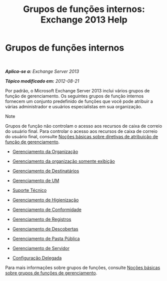 ﻿---
title: 'Grupos de funções internos: Exchange 2013 Help'
TOCTitle: Grupos de funções internos
ms:assetid: f786b88a-8263-4475-a3c5-104fbb322ec5
ms:mtpsurl: https://technet.microsoft.com/pt-br/library/Dd351266(v=EXCHG.150)
ms:contentKeyID: 50487018
ms.date: 05/22/2018
mtps_version: v=EXCHG.150
ms.translationtype: MT
---

# Grupos de funções internos

 

_**Aplica-se a:** Exchange Server 2013_

_**Tópico modificado em:** 2012-08-21_

Por padrão, o Microsoft Exchange Server 2013 inclui vários grupos de função de gerenciamento. Os seguintes grupos de função internos fornecem um conjunto predefinido de funções que você pode atribuir a várias administrador e usuários especialistas em sua organização.


> [!NOTE]
> Grupos de função não controlam o acesso aos recursos de caixa de correio do usuário final. Para controlar o acesso aos recursos de caixa de correio do usuário final, consulte <A href="understanding-management-role-assignment-policies-exchange-2013-help.md">Noções básicas sobre diretivas de atribuição de função de gerenciamento</A>.



  - [Gerenciamento da Organização](organization-management-exchange-2013-help.md)

  - [Gerenciamento da organização somente exibição](view-only-organization-management-exchange-2013-help.md)

  - [Gerenciamento de Destinatários](recipient-management-exchange-2013-help.md)

  - [Gerenciamento de UM](um-management-exchange-2013-help.md)

  - [Suporte Técnico](help-desk-exchange-2013-help.md)

  - [Gerenciamento de Higienização](hygiene-management-exchange-2013-help.md)

  - [Gerenciamento de Conformidade](compliance-management-exchange-2013-help.md)

  - [Gerenciamento de Registros](records-management-exchange-2013-help.md)

  - [Gerenciamento de Descobertas](discovery-management-exchange-2013-help.md)

  - [Gerenciamento de Pasta Pública](public-folder-management-exchange-2013-help.md)

  - [Gerenciamento de Servidor](server-management-exchange-2013-help.md)

  - [Configuração Delegada](delegated-setup-exchange-2013-help.md)

Para mais informações sobre grupos de funções, consulte [Noções básicas sobre grupos de funções de gerenciamento](understanding-management-role-groups-exchange-2013-help.md).


